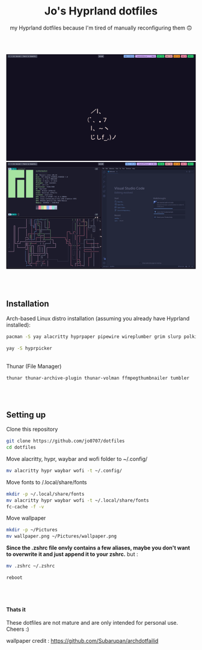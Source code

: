 <h1 align="center">Jo's Hyprland dotfiles</h1>
<p align="center">my Hyprland dotfiles because I'm tired of manually reconfiguring them 🙃<p>

<br>
<br>

![Preview](1.png)
![Preview](2.png)

<br>
<br>

## Installation

Arch-based Linux distro installation (assuming you already have Hyprland installed):

```bash
pacman -S yay alacritty hyprpaper pipewire wireplumber grim slurp polkit-kde-agent qt5-wayland qt6-wayland waybar wofi wl-clipboard cliphist pavucontrol light playerctl exa
```

```bash
yay -S hyprpicker
```

<br>
Thunar (File Manager)

```bash
thunar thunar-archive-plugin thunar-volman ffmpegthumbnailer tumbler
```

<br>
<br>

## Setting up

Clone this repository

```bash
git clone https://github.com/jo0707/dotfiles
cd dotfiles
```

Move alacritty, hypr, waybar and wofi folder to ~/.config/

```bash
mv alacritty hypr waybar wofi -t ~/.config/
```

Move fonts to /.local/share/fonts

```bash
mkdir -p ~/.local/share/fonts
mv alacritty hypr waybar wofi -t ~/.local/share/fonts
fc-cache -f -v
```

Move wallpaper

```bash
mkdir -p ~/Pictures
mv wallpaper.png ~/Pictures/wallpaper.png
```

<b>Since the .zshrc file onvly contains a few aliases, maybe you don't want to overwrite it and just append it to your zshrc.</b> but :

```bash
mv .zshrc ~/.zshrc
```

```bash
reboot
```

<br>
<br>

#### Thats it

These dotfiles are not mature and are only intended for personal use. Cheers :)

wallpaper credit : https://github.com/Subarupan/archdotfailid
